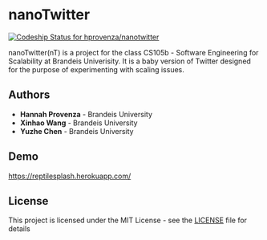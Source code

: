 # nanoTwitter
[ ![Codeship Status for hprovenza/nanotwitter](https://app.codeship.com/projects/0c2a7590-6979-0134-49f8-0611f7075927/status?branch=master)](https://app.codeship.com/projects/176722)

nanoTwitter(nT) is a project for the class CS105b - Software Engineering for Scalability at Brandeis Univerisity.
It is a baby version of Twitter designed for the purpose of experimenting with scaling issues.

## Authors

* **Hannah Provenza** - Brandeis University
* **Xinhao Wang** - Brandeis University
* **Yuzhe Chen** - Brandeis University

## Demo

https://reptilesplash.herokuapp.com/

## License

This project is licensed under the MIT License - see the [LICENSE](LICENSE) file for details
